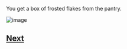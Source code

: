 You get a box of frosted flakes from the pantry.

![image](https://user-images.githubusercontent.com/32097866/48242765-69645880-e3e5-11e8-80f8-fe5917933223.png)


## [Next](story2.2.2.1.md)